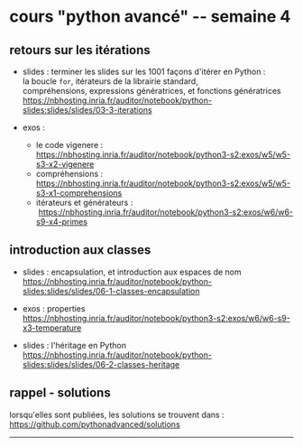 
# cours "python avancé" -- semaine 4


## retours sur les itérations

* slides : terminer les slides sur les 1001 façons d'itérer en Python :  
  la boucle `for`, itérateurs de la librairie standard,  
  compréhensions, expressions génératrices, et fonctions génératrices
  <https://nbhosting.inria.fr/auditor/notebook/python-slides:slides/slides/03-3-iterations>

* exos : 

  * le code vigenere : <https://nbhosting.inria.fr/auditor/notebook/python3-s2:exos/w5/w5-s3-x2-vigenere>
  * compréhensions : <https://nbhosting.inria.fr/auditor/notebook/python3-s2:exos/w5/w5-s3-x1-comprehensions>
  * itérateurs et générateurs :  <https://nbhosting.inria.fr/auditor/notebook/python3-s2:exos/w6/w6-s9-x4-primes>

## introduction aux classes

* slides : encapsulation, et introduction aux espaces de nom  
  <https://nbhosting.inria.fr/auditor/notebook/python-slides:slides/slides/06-1-classes-encapsulation>
  
* exos : properties  
  <https://nbhosting.inria.fr/auditor/notebook/python3-s2:exos/w6/w6-s9-x3-temperature>
  
* slides : l'héritage en Python  
  <https://nbhosting.inria.fr/auditor/notebook/python-slides:slides/slides/06-2-classes-heritage>


## rappel - solutions

lorsqu'elles sont publiées, les solutions se trouvent dans :
https://github.com/pythonadvanced/solutions

***
